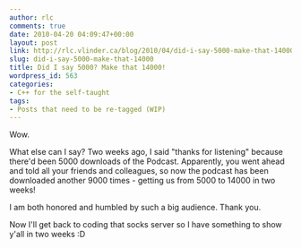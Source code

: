 ```yaml
---
author: rlc
comments: true
date: 2010-04-20 04:09:47+00:00
layout: post
link: http://rlc.vlinder.ca/blog/2010/04/did-i-say-5000-make-that-14000/
slug: did-i-say-5000-make-that-14000
title: Did I say 5000? Make that 14000!
wordpress_id: 563
categories:
- C++ for the self-taught
tags:
- Posts that need to be re-tagged (WIP)
---
```


Wow.

What else can I say? Two weeks ago, I said "thanks for listening" because there'd been 5000 downloads of the Podcast. Apparently, you went ahead and told all your friends and colleagues, so now the podcast has been downloaded another 9000 times - getting us from 5000 to 14000 in two weeks!

I am both honored and humbled by such a big audience. Thank you.

Now I'll get back to coding that socks server so I have something to show y'all in two weeks :D
